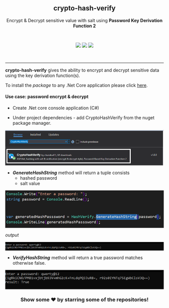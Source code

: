 <p align="center">
 <h2 align="center">crypto-hash-verify</h2>
 <p align="center">Encrypt & Decrypt sensitive value with salt using <b>Password Key Derivation Function 2</b></p>
 <br/>
 <p align="center">
 <img src="https://img.shields.io/github/stars/chandru415/crypto-hash-verify?style=for-the-badge" />
 <img src="https://img.shields.io/github/watchers/chandru415/crypto-hash-verify?style=for-the-badge" />
  <a href="https://www.nuget.org/packages/CryptoHashVerify/">
   <img src="https://img.shields.io/nuget/dt/CryptoHashVerify?style=for-the-badge" />
 </a>
 </p>
</p>
<br/>

---

 **crypto-hash-verify** gives the ability to encrypt and decrypt sensitive data using the key derivation function(s). 

To install the *package* to any .Net Core application please click [here](https://www.nuget.org/packages/CryptoHashVerify/).

<h4> Use case: password encrypt & decrypt </h4>


* Create .Net core console application (C#)

* Under project dependencies - add CryptoHashVerify from the nuget package manager.

<img align="center" src="./assests/nugetpackagess.png" alt="nuget package image">

* ***GenerateHashString*** method will return a tuple consists 
  * hashed password
  * salt value

<img align="center" src="./assests/input-password.PNG" alt="input-password">

<br/>

*output*

<img align="center" src="./assests/hashedoutput.PNG" alt="hashedoutput">

<br/>


* ***VerifyHashString*** method will return a true password matches otherwise false.

<img align="center" src="./assests/foutput.PNG" alt="foutput">

<br/>

<div align="center">

### Show some ❤️ by starring some of the repositories!

</div>

